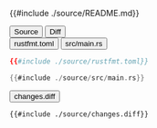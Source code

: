 
<div class="content-row">
<div class="content-col">

{{#include ./source/README.md}}

</div>
<div class="content-col">

<div class="tab">
  <button class="maintab tablinks active" onclick="switchMainTab(event, 'Source')">Source</button>
  <button class="maintab tablinks" onclick="switchMainTab(event, 'Diff')">Diff</button>
</div>

<div id="Source" class="maintab tabcontent active">

<div class="tab">
<button class="subtab tablinks file-source file-added active" onclick="switchSubTab(event, 'rustfmt.toml')" data-id="rustfmt.toml">rustfmt.toml</button>
<button class="subtab tablinks file-source file-modified" onclick="switchSubTab(event, 'src/main.rs')" data-id="src/main.rs">src/main.rs</button>
</div>
<div id="source/rustfmt.toml" class="subtab tabcontent active" data-id="rustfmt.toml">

```toml
{{#include ./source/rustfmt.toml}}
```

</div>

<div id="source/src/main.rs" class="subtab tabcontent" data-id="src/main.rs">

```rust
{{#include ./source/src/main.rs}}
```

</div>



</div>

<div id="Diff" class="maintab tabcontent">


<div class="tab">
	<button class="difftab tablinks active" onclick="switchDiff(event, 'changes.diff')" data-id="changes.diff">changes.diff</button>
</div>
<div id="changes.diff" class="difftab tabcontent active" data-id="changes.diff">

```diff
{{#include ./source/changes.diff}}
```

</div>

</div>

</div>
</div>
